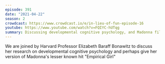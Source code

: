 ```yaml
---
episode: 391
date: "2021-04-22"
season: 2
crowdcast: https://www.crowdcast.io/e/in-lieu-of-fun-episode-16
youtube: https://www.youtube.com/watch?v=FQIYC-hUTqg
summary: Discussing developmental cognitive psychology, and Madonna filk
---
```

We are joined by Harvard Professor Elizabeth Baraff Bonawitz to discuss her research on developmental cognitive psychology and perhaps give her version of Madonna's lesser known hit "Empirical Girl"
